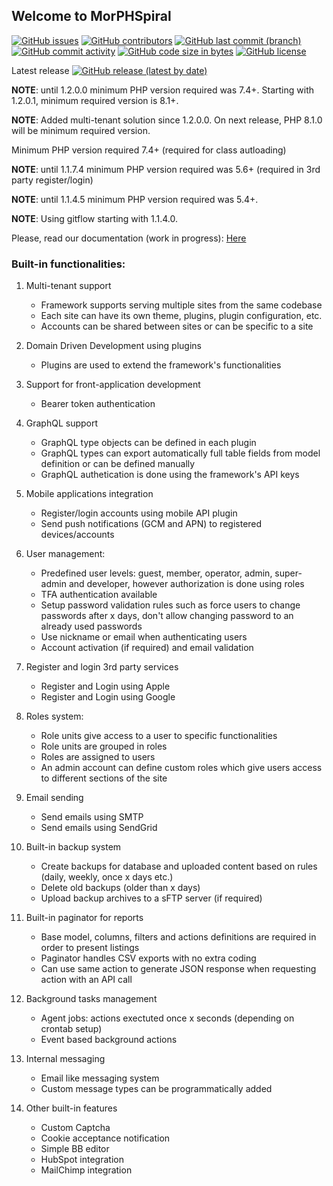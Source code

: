 ## Welcome to MorPHSpiral

[![GitHub issues](https://img.shields.io/github/issues/tipul07/phs.svg)](https://github.com/tipul07/phs/issues/)
[![GitHub contributors](https://img.shields.io/github/contributors/tipul07/phs.svg)](https://GitHub.com/tipul07/phs/graphs/contributors/)
[![GitHub last commit (branch)](https://img.shields.io/github/last-commit/tipul07/phs/master?color=green)](https://github.com/tipul07/phs/graphs/commit-activity)
[![GitHub commit activity](https://img.shields.io/github/commit-activity/m/tipul07/phs?color=green)](https://github.com/tipul07/phs/graphs/commit-activity)
[![GitHub code size in bytes](https://img.shields.io/github/languages/code-size/tipul07/phs?color=green)](https://github.com/tipul07/phs/commits/master)
[![GitHub license](https://img.shields.io/github/license/tipul07/phs.svg)](https://github.com/tipul07/phs/commits/master)

Latest release [![GitHub release (latest by date)](https://img.shields.io/github/v/release/tipul07/phs?logo=GitHub)](https://github.com/tipul07/phs/releases)

**NOTE**: until 1.2.0.0 minimum PHP version required was 7.4+. Starting with 1.2.0.1, minimum required version is 8.1+.

**NOTE**: Added multi-tenant solution since 1.2.0.0. On next release, PHP 8.1.0 will be minimum required version.

Minimum PHP version required 7.4+ (required for class autloading)

**NOTE**: until 1.1.7.4 minimum PHP version required was 5.6+ (required in 3rd party register/login)

**NOTE**: until 1.1.4.5 minimum PHP version required was 5.4+.

**NOTE**: Using gitflow starting with 1.1.4.0.

Please, read our documentation (work in progress): [Here](https://github.com/tipul07/phs/wiki)

### Built-in functionalities:

1. Multi-tenant support
   - Framework supports serving multiple sites from the same codebase
   - Each site can have its own theme, plugins, plugin configuration, etc.
   - Accounts can be shared between sites or can be specific to a site

2. Domain Driven Development using plugins
    - Plugins are used to extend the framework's functionalities

3. Support for front-application development
    - Bearer token authentication

4. GraphQL support
    - GraphQL type objects can be defined in each plugin
    - GraphQL types can export automatically full table fields from model definition or can be defined manually 
    - GraphQL authetication is done using the framework's API keys

5. Mobile applications integration
    - Register/login accounts using mobile API plugin
    - Send push notifications (GCM and APN) to registered devices/accounts

6. User management:
    - Predefined user levels: guest, member, operator, admin, super-admin and developer, however authorization is done using roles
    - TFA authentication available
    - Setup password validation rules such as force users to change passwords after x days, don't allow changing password to an already used passwords
    - Use nickname or email when authenticating users
    - Account activation (if required) and email validation

7. Register and login 3rd party services
    - Register and Login using Apple
    - Register and Login using Google

8. Roles system:
    - Role units give access to a user to specific functionalities
    - Role units are grouped in roles
    - Roles are assigned to users
    - An admin account can define custom roles which give users access to different sections of the site

9. Email sending
    - Send emails using SMTP
    - Send emails using SendGrid

10. Built-in backup system
     - Create backups for database and uploaded content based on rules (daily, weekly, once x days etc.)
     - Delete old backups (older than x days)
     - Upload backup archives to a sFTP server (if required)

11. Built-in paginator for reports
     - Base model, columns, filters and actions definitions are required in order to present listings
     - Paginator handles CSV exports with no extra coding
     - Can use same action to generate JSON response when requesting action with an API call

12. Background tasks management
    - Agent jobs: actions exectuted once x seconds (depending on crontab setup)
    - Event based background actions

13. Internal messaging
    - Email like messaging system
    - Custom message types can be programmatically added

14. Other built-in features
    - Custom Captcha
    - Cookie acceptance notification
    - Simple BB editor
    - HubSpot integration
    - MailChimp integration